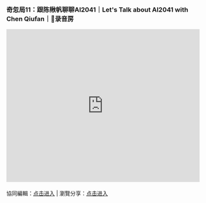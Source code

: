 ### 奇忽局11：跟陈楸帆聊聊AI2041｜Let's Talk about AI2041 with Chen Qiufan｜🎤录音房

<iframe width="100%" height="400" frameborder="0" src="https://www.mindmeister.com/maps/public_map_shell/1824499176/11-ai2041-let-s-talk-about-ai2041-with-chen-qiufan?width=600&height=400&z=auto&t=YyGZ8JnJLB&no_logo=1" scrolling="no" style="overflow: hidden; margin-bottom: 5px;">Your browser is not able to display frames. Please visit <a href="https://www.mindmeister.com/1824499176/11-ai2041-let-s-talk-about-ai2041-with-chen-qiufan?t=YyGZ8JnJLB" target="_blank">奇忽局11：跟陈楸帆聊聊AI2041｜Let's Talk about AI2041 with Chen Qiufan｜🎤录音房</a> on MindMeister.</iframe>

協同編輯：[点击进入](https://mm.tt/1824499176?t=YyGZ8JnJLB) | 瀏覽分享：[点击进入](https://www.mindmeister.com/1824499176/11-ai2041-let-s-talk-about-ai2041-with-chen-qiufan)